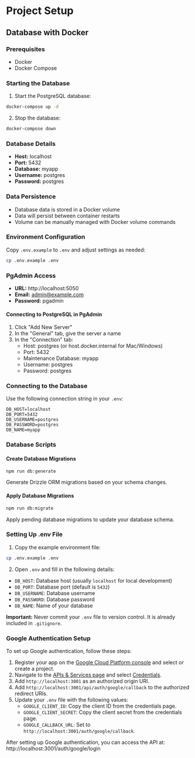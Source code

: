 # Project Setup

## Database with Docker

### Prerequisites
- Docker
- Docker Compose

### Starting the Database

1. Start the PostgreSQL database:
```bash
docker-compose up -d
```

2. Stop the database:
```bash
docker-compose down
```

### Database Details
- **Host:** localhost
- **Port:** 5432
- **Database:** myapp
- **Username:** postgres
- **Password:** postgres

### Data Persistence
- Database data is stored in a Docker volume 
- Data will persist between container restarts
- Volume can be manually managed with Docker volume commands

### Environment Configuration
Copy `.env.example` to `.env` and adjust settings as needed:
```bash
cp .env.example .env
```

### PgAdmin Access
- **URL:** http://localhost:5050
- **Email:** admin@example.com
- **Password:** pgadmin

#### Connecting to PostgreSQL in PgAdmin
1. Click "Add New Server"
2. In the "General" tab, give the server a name
3. In the "Connection" tab:
   - Host: postgres (or host.docker.internal for Mac/Windows)
   - Port: 5432
   - Maintenance Database: myapp
   - Username: postgres
   - Password: postgres

### Connecting to the Database
Use the following connection string in your `.env`:
```
DB_HOST=localhost
DB_PORT=5432
DB_USERNAME=postgres
DB_PASSWORD=postgres
DB_NAME=myapp
```

### Database Scripts

#### Create Database Migrations
```bash
npm run db:generate
```
Generate Drizzle ORM migrations based on your schema changes.

#### Apply Database Migrations
```bash
npm run db:migrate
```
Apply pending database migrations to update your database schema.

### Setting Up .env File
1. Copy the example environment file:
```bash
cp .env.example .env
```

2. Open `.env` and fill in the following details:
- `DB_HOST`: Database host (usually `localhost` for local development)
- `DB_PORT`: Database port (default is `5432`)
- `DB_USERNAME`: Database username
- `DB_PASSWORD`: Database password
- `DB_NAME`: Name of your database

**Important:** Never commit your `.env` file to version control. It is already included in `.gitignore`.

### Google Authentication Setup

To set up Google authentication, follow these steps:

1. Register your app on the [Google Cloud Platform console](https://console.cloud.google.com/) and select or create a project.
2. Navigate to the [APIs & Services page](https://console.cloud.google.com/apis) and select [Credentials](https://console.cloud.google.com/apis/credentials).
3. Add `http://localhost:3001` as an authorized origin URI.
4. Add `http://localhost:3001/api/auth/google/callback` to the authorized redirect URIs.
5. Update your `.env` file with the following values:
   - `GOOGLE_CLIENT_ID`: Copy the client ID from the credentials page.
   - `GOOGLE_CLIENT_SECRET`: Copy the client secret from the credentials page.
   - `GOOGLE_CALLBACK_URL`: Set to `http://localhost:3001/auth/google/callback`.

After setting up Google authentication, you can access the API at:
http://localhost:3001/auth/google/login